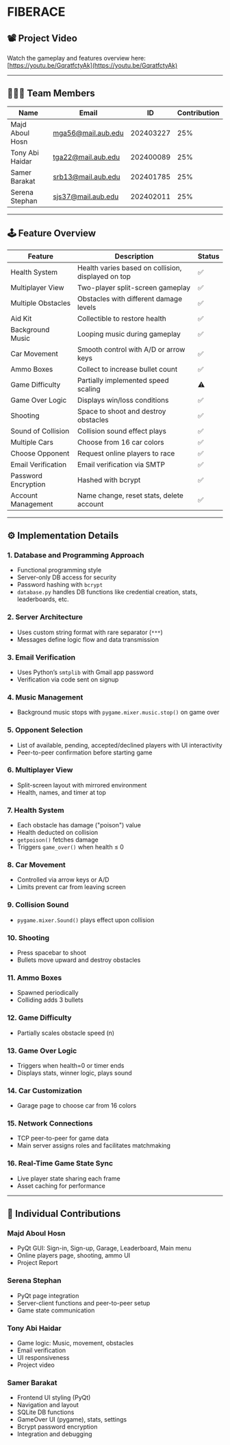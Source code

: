 # FIBERACE

## 📽️ Project Video

Watch the gameplay and features overview here: [https://youtu.be/GqratfctyAk](https://youtu.be/GqratfctyAk)

---

## 🧑‍🤝‍🧑 Team Members

| Name             | Email                  | ID        | Contribution |
|------------------|------------------------|-----------|--------------|
| Majd Aboul Hosn  | mga56@mail.aub.edu     | 202403227 | 25%          |
| Tony Abi Haidar  | tga22@mail.aub.edu     | 202400089 | 25%          |
| Samer Barakat    | srb13@mail.aub.edu     | 202401785 | 25%          |
| Serena Stephan   | sjs37@mail.aub.edu     | 202402011 | 25%          |

---

## 🕹️ Feature Overview

| Feature                 | Description                                                                 | Status |
|-------------------------|-----------------------------------------------------------------------------|--------|
| Health System           | Health varies based on collision, displayed on top                         | ✅     |
| Multiplayer View        | Two-player split-screen gameplay                                           | ✅     |
| Multiple Obstacles      | Obstacles with different damage levels                                     | ✅     |
| Aid Kit                 | Collectible to restore health                                              | ✅     |
| Background Music        | Looping music during gameplay                                              | ✅     |
| Car Movement            | Smooth control with A/D or arrow keys                                      | ✅     |
| Ammo Boxes              | Collect to increase bullet count                                           | ✅     |
| Game Difficulty         | Partially implemented speed scaling                                        | ⚠️     |
| Game Over Logic         | Displays win/loss conditions                                               | ✅     |
| Shooting                | Space to shoot and destroy obstacles                                       | ✅     |
| Sound of Collision      | Collision sound effect plays                                               | ✅     |
| Multiple Cars           | Choose from 16 car colors                                                  | ✅     |
| Choose Opponent         | Request online players to race                                             | ✅     |
| Email Verification      | Email verification via SMTP                                                | ✅     |
| Password Encryption     | Hashed with bcrypt                                                         | ✅     |
| Account Management      | Name change, reset stats, delete account                                   | ✅     |

---

## ⚙️ Implementation Details

### 1. Database and Programming Approach
- Functional programming style
- Server-only DB access for security
- Password hashing with `bcrypt`
- `database.py` handles DB functions like credential creation, stats, leaderboards, etc.

### 2. Server Architecture
- Uses custom string format with rare separator (`***`)
- Messages define logic flow and data transmission

### 3. Email Verification
- Uses Python’s `smtplib` with Gmail app password
- Verification via code sent on signup

### 4. Music Management
- Background music stops with `pygame.mixer.music.stop()` on game over

### 5. Opponent Selection
- List of available, pending, accepted/declined players with UI interactivity
- Peer-to-peer confirmation before starting game

### 6. Multiplayer View
- Split-screen layout with mirrored environment
- Health, names, and timer at top

### 7. Health System
- Each obstacle has damage ("poison") value
- Health deducted on collision
- `getpoison()` fetches damage
- Triggers `game_over()` when health ≤ 0

### 8. Car Movement
- Controlled via arrow keys or A/D
- Limits prevent car from leaving screen

### 9. Collision Sound
- `pygame.mixer.Sound()` plays effect upon collision

### 10. Shooting
- Press spacebar to shoot
- Bullets move upward and destroy obstacles

### 11. Ammo Boxes
- Spawned periodically
- Colliding adds 3 bullets

### 12. Game Difficulty
- Partially scales obstacle speed (n)

### 13. Game Over Logic
- Triggers when health=0 or timer ends
- Displays stats, winner logic, plays sound

### 14. Car Customization
- Garage page to choose car from 16 colors

### 15. Network Connections
- TCP peer-to-peer for game data
- Main server assigns roles and facilitates matchmaking

### 16. Real-Time Game State Sync
- Live player state sharing each frame
- Asset caching for performance

---

## 👥 Individual Contributions

### Majd Aboul Hosn
- PyQt GUI: Sign-in, Sign-up, Garage, Leaderboard, Main menu
- Online players page, shooting, ammo UI
- Project Report

### Serena Stephan
- PyQt page integration
- Server-client functions and peer-to-peer setup
- Game state communication

### Tony Abi Haidar
- Game logic: Music, movement, obstacles
- Email verification
- UI responsiveness
- Project video

### Samer Barakat
- Frontend UI styling (PyQt)
- Navigation and layout
- SQLite DB functions
- GameOver UI (pygame), stats, settings
- Bcrypt password encryption
- Integration and debugging